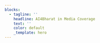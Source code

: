 ```yaml
---
blocks:
  - tagline: ''
    headline: AI4Bharat in Media Coverage
    text: ''
    color: default
    _template: hero
---
```


